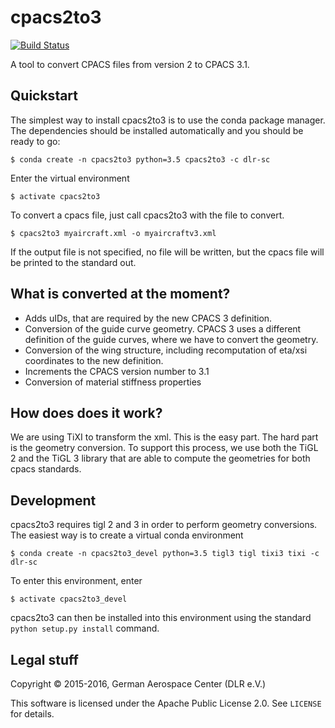 # cpacs2to3

[![Build Status](https://travis-ci.com/DLR-SC/cpacs2to3.svg?branch=master)](https://travis-ci.com/DLR-SC/cpacs2to3)

A tool to convert CPACS files from version 2 to CPACS 3.1. 

## Quickstart
The simplest way to install cpacs2to3 is to use the conda package manager. The dependencies should be installed automatically and you should be ready to go:

	$ conda create -n cpacs2to3 python=3.5 cpacs2to3 -c dlr-sc 
	
Enter the virtual environment

	$ activate cpacs2to3

To convert a cpacs file, just call cpacs2to3 with the file to convert. 

	$ cpacs2to3 myaircraft.xml -o myaircraftv3.xml

If the output file is not specified, no file will be written, but the cpacs file will be printed to the standard out.

## What is converted at the moment?

 - Adds uIDs, that are required by the new CPACS 3 definition.
 - Conversion of the guide curve geometry. CPACS 3 uses a different definition of the guide curves, where we have to convert the geometry.
 - Conversion of the wing structure, including recomputation of eta/xsi coordinates to the new definition.
 - Increments the CPACS version number to 3.1
 - Conversion of material stiffness properties 

## How does does it work?
We are using TiXI to transform the xml. This is the easy part. The hard part is the geometry conversion. To support this process, we use both the TiGL 2 and the TiGL 3 library that are able to compute the geometries for both cpacs standards.

## Development
cpacs2to3 requires tigl 2 and 3 in order to perform geometry conversions. The easiest way is to create a virtual conda environment 

	$ conda create -n cpacs2to3_devel python=3.5 tigl3 tigl tixi3 tixi -c dlr-sc

To enter this environment, enter

	$ activate cpacs2to3_devel

cpacs2to3 can then be installed into this environment using the standard `python setup.py install` command.

## Legal stuff
Copyright &copy; 2015-2016, German Aerospace Center (DLR e.V.)

This software is licensed under the Apache Public License 2.0. See `LICENSE` for details.
